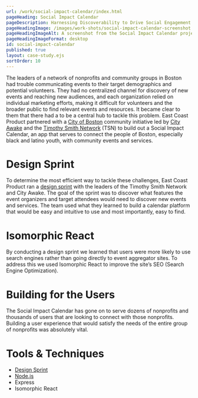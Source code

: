 ```yaml
---
url: /work/social-impact-calendar/index.html
pageHeading: Social Impact Calendar
pageDescription: Harnessing Discoverability to Drive Social Engagement
pageHeadingImage: /images/work-shots/social-impact-calendar-screenshot.png
pageHeadingImageAlt: A screenshot from the Social Impact Calendar project.
pageHeadingImageFormat: desktop
id: social-impact-calendar
published: true
layout: case-study.ejs
sortOrder: 10
---
```


<p class="paragraph--major">The leaders of a network of nonprofits and community groups in Boston had trouble communicating events to their target demographics and potential volunteers. They had no centralized channel for discovery of new events and reaching new audiences, and each organization relied on individual marketing efforts, making it difficult for volunteers and the broader public to find relevant events and resources. It became clear to them that there had a to be a central hub to tackle this problem. East Coast Product partnered with a <a href="https://www.boston.gov/">City of Boston</a> community initiative led by <a href="https://www.cityawake.org/">City Awake</a> and the <a href="http://timothysmithnetwork.org/">Timothy Smith Network</a> (TSN) to build out a Social Impact Calendar, an app that serves to connect the people of Boston, especially black and latino youth, with community events and services.</p>

<h1 class="text-heading-one">Design Sprint</h1>

<p>To determine the most efficient way to tackle these challenges, East Coast Product ran a <a href="http://www.gv.com/sprint/">design sprint</a> with the leaders of the Timothy Smith Network and City Awake. The goal of the sprint was to discover what features the event organizers and target attendees would need to discover new events and services. The team used what they learned to build a calendar platform that would be easy and intuitive to use and most importantly, easy to find.</p>

<h1 class="text-heading-one">Isomorphic React</h1>

<p>By conducting a design sprint we learned that users were more likely to use search engines rather than going directly to event aggregator sites. To address this we used Isomorphic React to improve the site’s SEO (Search Engine Optimization).</p>

<h1 class="text-heading-one">Building for the Users</h1>

<p>The Social Impact Calendar has gone on to serve dozens of nonprofits and thousands of users that are looking to connect with those nonprofits. Building a user experience that would satisfy the needs of the entire group of nonprofits was absolutely vital.</p>

<h1 class="text-heading-one">Tools &amp; Techniques</h1>

<ul>
  <li><a href="http://www.gv.com/sprint/">Design Sprint</a></li>
  <li><a href="/technologies/node">Node.js</a></li>
  <li>Express</li>
  <li>Isomorphic React</li>
</ul>
